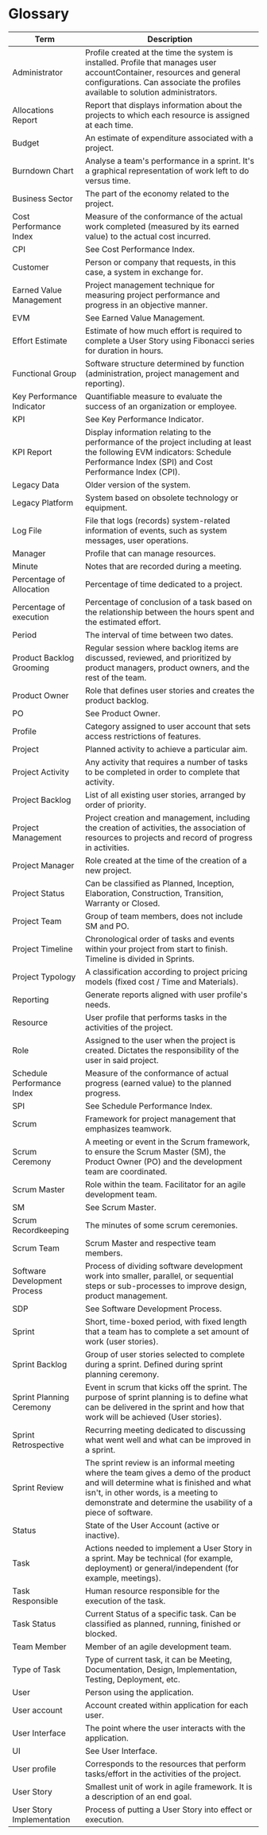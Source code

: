 # Glossary
| Term                         | Description                                                                                                                                                                                                                             |
|------------------------------|-----------------------------------------------------------------------------------------------------------------------------------------------------------------------------------------------------------------------------------------|
| Administrator                | Profile created at the time the system is installed. Profile that manages user accountContainer, resources and general configurations. Can associate the profiles available to solution administrators.                                 |
| Allocations Report           | Report that displays information about the projects to which each resource is assigned at each time.                                                                                                                                    |
| Budget                       | An estimate of expenditure associated with a project.                                                                                                                                                                                   |
| Burndown Chart               | Analyse a team's performance in a sprint. It's a graphical representation of work left to do versus time.                                                                                                                               |
| Business Sector              | The part of the economy related to the project.                                                                                                                                                                                         |
| Cost Performance Index       | Measure of the conformance of the actual work completed (measured by its earned value) to the actual cost incurred.                                                                                                                     |
| CPI                          | See Cost Performance Index.                                                                                                                                                                                                             |
| Customer                     | Person or company that requests, in this case, a system in exchange for.                                                                                                                                                                |
| Earned Value Management      | Project management technique for measuring project performance and progress in an objective manner.                                                                                                                                     |
| EVM                          | See Earned Value Management.                                                                                                                                                                                                            |
| Effort Estimate              | Estimate of how much effort is required to complete a User Story using Fibonacci series for duration in hours.                                                                                                                          |
| Functional Group             | Software structure determined by function (administration, project management and reporting).                                                                                                                                           |
| Key Performance Indicator    | Quantifiable measure to evaluate the success of an organization or employee.                                                                                                                                                            |
| KPI                          | See Key Performance Indicator.                                                                                                                                                                                                          |
| KPI Report                   | Display information relating to the performance of the project including at least the following EVM indicators: Schedule Performance Index (SPI) and Cost Performance Index (CPI).                                                      |
| Legacy Data                  | Older version of the system.                                                                                                                                                                                                            |
| Legacy Platform              | System based on obsolete technology or equipment.                                                                                                                                                                                       |
| Log File                     | File that logs (records) system-related information of events, such as system messages, user operations.                                                                                                                                |
| Manager                      | Profile that can manage resources.                                                                                                                                                                                                      |
| Minute                       | Notes that are recorded during a meeting.                                                                                                                                                                                               |
| Percentage of Allocation     | Percentage of time dedicated to a project.                                                                                                                                                                                              |
| Percentage of execution      | Percentage of conclusion of a task based on the relationship between the hours spent and the estimated effort.                                                                                                                          |
| Period                       | The interval of time between two dates.                                                                                                                                                                                                 |
| Product Backlog Grooming     | Regular session where backlog items are discussed, reviewed, and prioritized by product managers, product owners, and the rest of the team.                                                                                             |
| Product Owner                | Role that defines user stories and creates the product backlog.                                                                                                                                                                         |
| PO                           | See Product Owner.                                                                                                                                                                                                                      |
| Profile                      | Category assigned to user account that sets access restrictions of features.                                                                                                                                                            |
| Project                      | Planned activity to achieve a particular aim.                                                                                                                                                                                           |
| Project Activity             | Any activity that requires a number of tasks to be completed in order to complete that activity.                                                                                                                                        |
| Project Backlog              | List of all existing user stories, arranged by order of priority.                                                                                                                                                                       |
| Project Management           | Project creation and management, including the creation of activities, the association of resources to projects and record of progress in activities.                                                                                   |
| Project Manager              | Role created at the time of the creation of a new project.                                                                                                                                                                              |
| Project Status               | Can be classified as Planned, Inception, Elaboration, Construction, Transition, Warranty or Closed.                                                                                                                                     |
| Project Team                 | Group of team members, does not include SM and PO.                                                                                                                                                                                      |
| Project Timeline             | Chronological order of tasks and events within your project from start to finish. Timeline is divided in Sprints.                                                                                                                       |
| Project Typology             | A classification according to project pricing models (fixed cost / Time and Materials).                                                                                                                                                 |
| Reporting                    | Generate reports aligned with user profile's needs.                                                                                                                                                                                     |
| Resource                     | User profile that performs tasks in the activities of the project.                                                                                                                                                                      |
| Role                         | Assigned to the user when the project is created. Dictates the responsibility of the user in said project.                                                                                                                              |
| Schedule Performance Index   | Measure of the conformance of actual progress (earned value) to the planned progress.                                                                                                                                                   |
| SPI                          | See Schedule Performance Index.                                                                                                                                                                                                         |
| Scrum                        | Framework for project management that emphasizes teamwork.                                                                                                                                                                              |
| Scrum Ceremony               | A meeting or event in the Scrum framework, to ensure the Scrum Master (SM), the Product Owner (PO) and the development team are coordinated.                                                                                            |
| Scrum Master                 | Role within the team. Facilitator for an agile development team.                                                                                                                                                                        |
| SM                           | See Scrum Master.                                                                                                                                                                                                                       |
| Scrum Recordkeeping          | The minutes of some scrum ceremonies.                                                                                                                                                                                                   |
| Scrum Team                   | Scrum Master and respective team members.                                                                                                                                                                                               |
| Software Development Process | Process of dividing software development work into smaller, parallel, or sequential steps or sub-processes to improve design, product management.                                                                                       |
| SDP                          | See Software Development Process.                                                                                                                                                                                                       | 
| Sprint                       | Short, time-boxed period, with fixed length that a team has to complete a set amount of work (user stories).                                                                                                                            |
| Sprint Backlog               | Group of user stories selected to complete during a sprint. Defined during sprint planning ceremony.                                                                                                                                    |
| Sprint Planning Ceremony     | Event in scrum that kicks off the sprint. The purpose of sprint planning is to define what can be delivered in the sprint and how that work will be achieved (User stories).                                                            |
| Sprint Retrospective         | Recurring meeting dedicated to discussing what went well and what can be improved in a sprint.                                                                                                                                          |
| Sprint Review                | The sprint review is an informal meeting where the team gives a demo of the product and will determine what is finished and what isn't, in other words, is a meeting to demonstrate and determine the usability of a piece of software. |
| Status                       | State of the User Account (active or inactive).                                                                                                                                                                                         |
| Task                         | Actions needed to implement a User Story in a sprint. May be technical (for example, deployment) or general/independent (for example, meetings).                                                                                        |
| Task Responsible             | Human resource responsible for the execution of the task.                                                                                                                                                                               |
| Task Status                  | Current Status of a specific task. Can be classified as planned, running, finished or blocked.                                                                                                                                          |
| Team Member                  | Member of an agile development team.                                                                                                                                                                                                    |
| Type of   Task               | Type of current task, it can be Meeting, Documentation, Design, Implementation, Testing, Deployment, etc.                                                                                                                               |
| User                         | Person using the application.                                                                                                                                                                                                           |
| User account                 | Account created within application for each user.                                                                                                                                                                                       |
| User Interface               | The point where the user interacts with the application.                                                                                                                                                                                |
| UI                           | See User Interface.                                                                                                                                                                                                                     | 
| User profile                 | Corresponds to the resources that perform tasks/effort in the activities of the project.                                                                                                                                                |
| User Story                   | Smallest unit of work in agile framework. It is a description of an end goal.                                                                                                                                                           |
| User Story Implementation    | Process of putting a User Story into effect or execution.                                                                                                                                                                               |